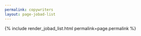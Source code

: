 ```yaml
---
permalink: copywriters
layout: page-jobad-list
---
```

{% include render_jobad_list.html permalink=page.permalink %}
